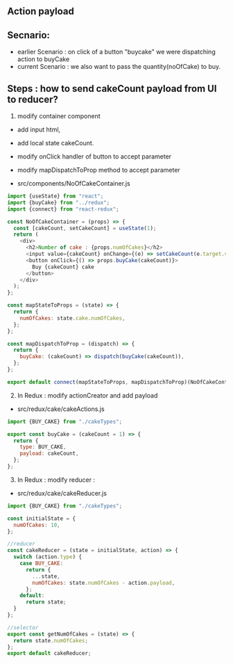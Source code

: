## Action payload

## Secnario:

- earlier Scenario : on click of a button "buycake" we were dispatching action to buyCake
- current Scenario : we also want to pass the quantity(noOfCake) to buy.

## Steps : how to send cakeCount payload from UI to reducer?

1. modify container component

- add input html,
- add local state cakeCount.
- modify onClick handler of button to accept parameter
- modify mapDispatchToProp method to accept parameter

- src/components/NoOfCakeContainer.js

```js
import {useState} from "react";
import {buyCake} from "../redux";
import {connect} from "react-redux";

const NoOfCakeContainer = (props) => {
  const [cakeCount, setCakeCount] = useState(1);
  return (
    <div>
      <h2>Number of cake : {props.numOfCakes}</h2>
      <input value={cakeCount} onChange={(e) => setCakeCount(e.target.value)} />
      <button onClick={() => props.buyCake(cakeCount)}>
        Buy {cakeCount} cake
      </button>
    </div>
  );
};

const mapStateToProps = (state) => {
  return {
    numOfCakes: state.cake.numOfCakes,
  };
};

const mapDispatchToProp = (dispatch) => {
  return {
    buyCake: (cakeCount) => dispatch(buyCake(cakeCount)),
  };
};

export default connect(mapStateToProps, mapDispatchToProp)(NoOfCakeContainer);
```

2. In Redux : modify actionCreator and add payload

- src/redux/cake/cakeActions.js

```js
import {BUY_CAKE} from "./cakeTypes";

export const buyCake = (cakeCount = 1) => {
  return {
    type: BUY_CAKE,
    payload: cakeCount,
  };
};
```

3. In Redux : modify reducer :

- src/redux/cake/cakeReducer.js

```js
import {BUY_CAKE} from "./cakeTypes";

const initialState = {
  numOfCakes: 10,
};

//reducer
const cakeReducer = (state = initialState, action) => {
  switch (action.type) {
    case BUY_CAKE:
      return {
        ...state,
        numOfCakes: state.numOfCakes - action.payload,
      };
    default:
      return state;
  }
};

//selector
export const getNumOfCakes = (state) => {
  return state.numOfCakes;
};
export default cakeReducer;
```
